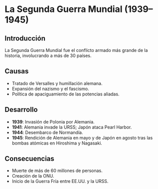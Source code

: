 # La Segunda Guerra Mundial (1939–1945)

## Introducción
La Segunda Guerra Mundial fue el conflicto armado más grande de la historia, involucrando a más de 30 países.

## Causas
- Tratado de Versalles y humillación alemana.
- Expansión del nazismo y el fascismo.
- Política de apaciguamiento de las potencias aliadas.

## Desarrollo
- **1939**: Invasión de Polonia por Alemania.
- **1941**: Alemania invade la URSS; Japón ataca Pearl Harbor.
- **1944**: Desembarco de Normandía.
- **1945**: Rendición de Alemania en mayo y de Japón en agosto tras las bombas atómicas en Hiroshima y Nagasaki.

## Consecuencias
- Muerte de más de 60 millones de personas.
- Creación de la ONU.
- Inicio de la Guerra Fría entre EE.UU. y la URSS.
